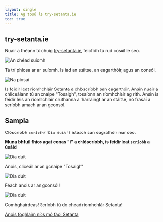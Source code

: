 ```yaml
---
layout: single
title: Ag tosú le try-setanta.ie
toc: true
---
```


## try-setanta.ie

Nuair a théann tú chuig [try-setanta.ie](https://try-setanta.ie), feicfidh tú rud cosúil le seo.

![An chéad suíomh](/assets/images/teagaisc/teagaisc01.png)

Tá trí phíosa ar an suíomh. Is iad an stáitse, an eagarthóir, agus an consól.

![Na píosaí](/assets/images/teagaisc/teagaisc02.png)

Is feidir leat ríomhchláir Setanta a chlóscríobh san eagarthóir. Ansin nuair a chliceálann tú an cnaipe "Tosaigh", tosaíonn an ríomhchláir ag rith. Ansin is feidir leis an ríomhchláir cruthanna a tharraingt ar an stáitse, nó frasaí a scríobh amach ar an gconsól.

## Sampla

Clóscríobh `scríobh('Dia duit')` isteach san eagrathóir mar seo.

**Muna bhfuil fhios agat conas "í" a chlóscríobh, is feidir leat `scriobh` a úsáid**

![Dia duit](/assets/images/teagaisc/teagaisc03.png)

Anois, cliceáil ar an gcnaipe "Tosaigh"

![Dia duit](/assets/images/teagaisc/teagaisc04.png)

Féach anois ar an gconsól!

![Dia duit](/assets/images/teagaisc/teagaisc05.png)

Comhghairdeas! Scríobh tú do chéad ríomhchlár Setanta!

[Anois foghlaim níos mó faoi Setanta](/gaeilge/03-teagaisc)
